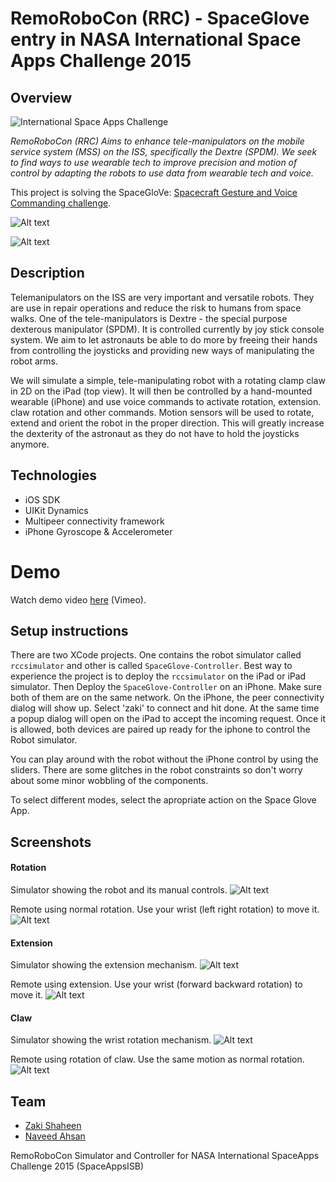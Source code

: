 # RemoRoboCon (RRC) - SpaceGlove entry in NASA International Space Apps Challenge 2015
## Overview
![International Space Apps Challenge](https://github.com/zakishaheen/spaceappsisb-rcc/blob/master/logo.png)

*RemoRoboCon (RRC) Aims to enhance tele-manipulators on the mobile service system (MSS) on the ISS, specifically the Dextre (SPDM). We seek to find ways to use wearable tech to improve precision and motion of control by adapting the robots to use data from wearable tech and voice.* 

This project is solving the SpaceGloVe: [Spacecraft Gesture and Voice Commanding challenge](https://2015.spaceappschallenge.org/challenge/spaceglove-spacecraft-gesture-and-voice-commanding/).


![Alt text](https://github.com/zakishaheen/spaceappsisb-rcc/blob/master/d1.jpg)

![Alt text](https://github.com/zakishaheen/spaceappsisb-rcc/blob/master/d2.jpg)

## Description
Telemanipulators on the ISS are very important and versatile robots. They are use in repair operations and reduce the risk to humans from space walks. One of the tele-manipulators is Dextre - the special purpose dexterous manipulator (SPDM). It is controlled currently by joy stick console system. We aim to let astronauts be able to do more by freeing their hands from controlling the joysticks and providing new ways of manipulating the robot arms.

We will simulate a simple, tele-manipulating robot with a rotating clamp claw in 2D on the iPad (top view). It will then be controlled by a hand-mounted wearable (iPhone) and use voice commands to activate rotation, extension. claw rotation and other commands. Motion sensors will be used to rotate, extend and orient the robot in the proper direction. This will greatly increase the dexterity of the astronaut as they do not have to hold the joysticks anymore.

## Technologies 
- iOS SDK
- UIKit Dynamics
- Multipeer connectivity framework
- iPhone Gyroscope & Accelerometer 

# Demo

Watch demo video [here](https://vimeo.com/124734540) (Vimeo). 

## Setup instructions
There are two XCode projects. One contains the robot simulator called `rccsimulator` and other is called `SpaceGlove-Controller`. Best way to experience the project is to deploy the `rccsimulator` on the iPad or iPad simulator. Then Deploy the `SpaceGlove-Controller` on an iPhone. Make sure both of them are on the same network. On the iPhone, the peer connectivity dialog will show up. Select 'zaki' to connect and hit done. At the same time a popup dialog will open on the iPad to accept the incoming request. Once it is allowed, both devices are paired up ready for the iphone to control the Robot simulator.

You can play around with the robot without the iPhone control by using the sliders. There are some glitches in the robot constraints so don't worry about some minor wobbling of the components. 

To select different modes, select the apropriate action on the Space Glove App.

## Screenshots

#### Rotation
Simulator showing the robot and its manual controls.
![Alt text](https://github.com/zakishaheen/spaceappsisb-rcc/blob/master/s1.png)

Remote using normal rotation. Use your wrist (left right rotation) to move it.
![Alt text](https://github.com/zakishaheen/spaceappsisb-rcc/blob/master/r1.png)

#### Extension 
Simulator showing the extension mechanism.
![Alt text](https://github.com/zakishaheen/spaceappsisb-rcc/blob/master/s2.png)

Remote using extension. Use your wrist (forward backward rotation) to move it.
![Alt text](https://github.com/zakishaheen/spaceappsisb-rcc/blob/master/r2.png)

#### Claw
Simulator showing the wrist rotation mechanism.
![Alt text](https://github.com/zakishaheen/spaceappsisb-rcc/blob/master/s3.png)

Remote using rotation of claw. Use the same motion as normal rotation.
![Alt text](https://github.com/zakishaheen/spaceappsisb-rcc/blob/master/r3.png)



## Team
- [Zaki Shaheen](https://twitter.com/meetZaki)
- [Naveed Ahsan](https://pk.linkedin.com/in/aahsanali)



RemoRoboCon Simulator and Controller for NASA International SpaceApps Challenge 2015 (SpaceAppsISB)




